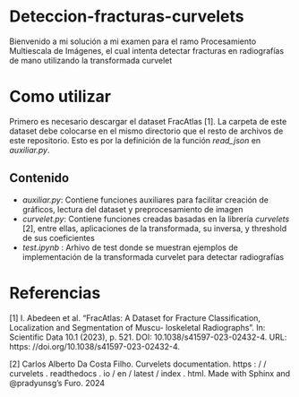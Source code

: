 # Deteccion-fracturas-curvelets
Bienvenido a mi solución a mi examen para el ramo Procesamiento Multiescala de Imágenes, el cual intenta detectar fracturas en radiografías de mano utilizando la transformada curvelet

# Como utilizar
Primero es necesario descargar el dataset FracAtlas [1]. La carpeta de este dataset debe colocarse en el mismo directorio que el resto de archivos de este repositorio. Esto es por la definición de la función *read_json* en *auxiliar.py*. 

## Contenido
* *auxiliar.py*: Contiene funciones auxiliares para facilitar creación de gráficos, lectura del dataset y preprocesamiento de imagen
* *curvelet.py*: Contiene funciones creadas basadas en la librería *curvelets* [2], entre ellas, aplicaciones de la transformada, su inversa, y threshold de sus coeficientes
* *test.ipynb* : Arhivo de test donde se muestran ejemplos de implementación de la transformada curvelet para detectar radiografías

# Referencias
[1] I. Abedeen et al. “FracAtlas: A Dataset for Fracture
Classification, Localization and Segmentation of Muscu-
loskeletal Radiographs”. In: Scientific Data 10.1 (2023),
p. 521. DOI: 10.1038/s41597-023-02432-4. URL: https:
//doi.org/10.1038/s41597-023-02432-4.

[2] Carlos Alberto Da Costa Filho. Curvelets documentation.
https : / / curvelets . readthedocs . io / en / latest / index . html.
Made with Sphinx and @pradyunsg’s Furo. 2024

